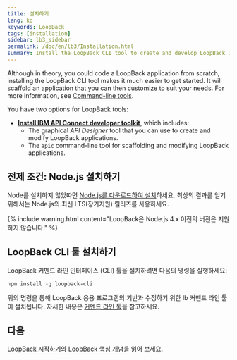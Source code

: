 ```yaml
---
title: 설치하기
lang: ko
keywords: LoopBack
tags: [installation]
sidebar: lb3_sidebar
permalink: /doc/en/lb3/Installation.html
summary: Install the LoopBack CLI tool to create and develop LoopBack 3.0 apps.
---
```


Although in theory, you could code a LoopBack
application from scratch, installing the LoopBack CLI tool makes it much easier to get
started.  It will scaffold an application that you can then customize to suit
your needs.  For more information, see [Command-line tools](Command-line-tools.html).


<div id="lb3apic" class="sl-hidden" markdown="1">
You have two options for LoopBack tools:

- **[Install IBM API Connect developer toolkit](Installing-IBM-API-Connect.html)**, which includes:
  - The graphical _API Designer_ tool that you can use to create and modify LoopBack applications.
  - The `apic` command-line tool for scaffolding and modifying LoopBack applications.
</div>

## 전제 조건: Node.js 설치하기
Node를 설치하지 않았따면 [Node.js를 다운로드하여 설치](http://nodejs.org/en/download)하세요. 최상의 결과를 얻기 위해서는 Node.js의 최신 LTS(장기지원) 릴리즈를 사용하세요.

{% include warning.html content="LoopBack은 Node.js 4.x 이전의 버젼은 지원하지 않습니다." %}

## LoopBack CLI 툴 설치하기

LoopBack 커멘드 라인 인터페이스 (CLI) 툴을 설치하려면 다음의 명령을 실행하세요:

```
npm install -g loopback-cli
```
위의 명령을 통해 LoopBack 응용 프로그램의 기반과 수정하기 위한 lb 커멘드 라인 툴이 설치됩니다. 
자세한 내용은 [커멘드 라인 툴](Command-line-tools.html)을 참고하세요. 

## 다음 

[LoopBack 시작하기](Getting-started-with-LoopBack.html)와 [LoopBack 핵심 개념](LoopBack-core-concepts)을 읽어 보세요.
